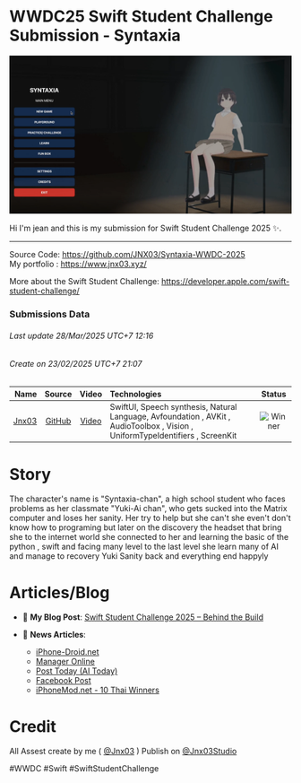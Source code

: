 # WWDC25 Swift Student Challenge Submission - Syntaxia
![WWDC2025 Logo](logo.png)

Hi I'm jean and this is my submission for Swift Student Challenge 2025 ✨.

----

Source Code: https://github.com/JNX03/Syntaxia-WWDC-2025 <br>
My portfolio : https://www.jnx03.xyz/

More about the Swift Student Challenge: https://developer.apple.com/swift-student-challenge/

### Submissions Data
###### Last update 28/Mar/2025 UTC+7 12:16
###### Create on 23/02/2025 UTC+7 21:07
| Name | Source |    Video    | Technologies | Status |
|-----:|:------:|:-----------:|:-------------|:------:|
|[Jnx03](https://www.jnx03.xyz/)|[GitHub](https://github.com/JNX03/Syntaxia)|[Video](https://youtu.be/zJ4cAt7An84)|SwiftUI, Speech synthesis, Natural Language, Avfoundation , AVKit , AudioToolbox , Vision , UniformTypeIdentifiers , ScreenKit|![Winner](https://img.shields.io/badge/winner-slategold?style=for-the-badge)|

# Story
The character's name is "Syntaxia-chan", a high school student who faces problems as her classmate "Yuki-Ai chan", who gets sucked into the Matrix computer and loses her sanity. Her try to help but she can't she even't don't know how to programing but later on the discovery the headset that bring she to the internet world she connected to her and learning the basic of the python , swift  and facing many level to the last level she learn many of AI and manage to recovery Yuki Sanity back and everything end happyly

# Articles/Blog
* 📘 **My Blog Post**: [Swift Student Challenge 2025 – Behind the Build](https://www.jnx03.xyz/blog/swift-student-challenge-2025)
* 📰 **News Articles**:

  * [iPhone-Droid.net](https://www.iphone-droid.net/swift-student-challenge-2025/)
  * [Manager Online](https://mgronline.com/cyberbiz/detail/9680000040128)
  * [Post Today (AI Today)](https://www.posttoday.com/ai-today/723234)
  * [Facebook Post](https://www.facebook.com/share/p/1CCBE1bMuT/)
  * [iPhoneMod.net - 10 Thai Winners](https://www.iphonemod.net/10-thai-swift-student-challenge-2025.html)
  
# Credit
All Assest create by me (  [@Jnx03](https://www.youtube.com/@Jnx03/videos)  ) Publish on  [@Jnx03Studio](https://www.youtube.com/@Jnx03Studio) 

#WWDC #Swift #SwiftStudentChallenge


